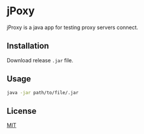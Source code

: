 # jPoxy

jProxy is a java app for testing proxy servers connect.

## Installation

Download release `.jar` file.

## Usage

```bash
java -jar path/to/file/.jar
```

## License
[MIT](https://choosealicense.com/licenses/mit/)
